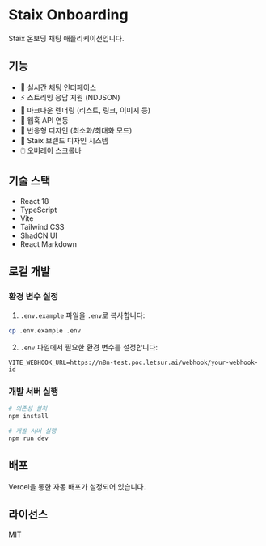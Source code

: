 # Staix Onboarding

Staix 온보딩 채팅 애플리케이션입니다.

## 기능

- 💬 실시간 채팅 인터페이스
- ⚡ 스트리밍 응답 지원 (NDJSON)
- 📝 마크다운 렌더링 (리스트, 링크, 이미지 등)
- 🔄 웹훅 API 연동
- 📱 반응형 디자인 (최소화/최대화 모드)
- 🎨 Staix 브랜드 디자인 시스템
- 🖱️ 오버레이 스크롤바

## 기술 스택

- React 18
- TypeScript
- Vite
- Tailwind CSS
- ShadCN UI
- React Markdown

## 로컬 개발

### 환경 변수 설정

1. `.env.example` 파일을 `.env`로 복사합니다:
```bash
cp .env.example .env
```

2. `.env` 파일에서 필요한 환경 변수를 설정합니다:
```env
VITE_WEBHOOK_URL=https://n8n-test.poc.letsur.ai/webhook/your-webhook-id
```

### 개발 서버 실행

```bash
# 의존성 설치
npm install

# 개발 서버 실행
npm run dev
```

## 배포

Vercel을 통한 자동 배포가 설정되어 있습니다.

## 라이선스

MIT
